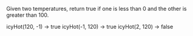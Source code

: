 Given two temperatures, return true if one is less than 0 and the other is greater than 100.

icyHot(120, -1) → true
icyHot(-1, 120) → true
icyHot(2, 120) → false
